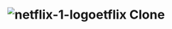 # ![netflix-1-logo](https://user-images.githubusercontent.com/61232907/184604787-55f551b6-275c-4c4c-ba5e-43c39fabbce7.svg)etflix Clone
